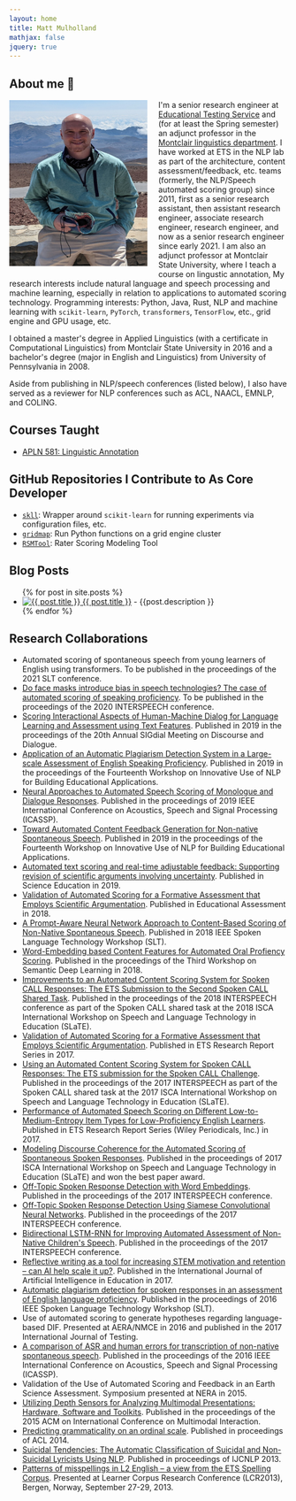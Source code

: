 ```yaml
---
layout: home
title: Matt Mulholland
mathjax: false
jquery: true
---
```


## About me 👋

<img align="left" width="250" height="300" style="padding-right: 20px; padding-bottom: 10px;" src="/assets/mattpic.jpg">

I'm a senior research engineer at [Educational Testing Service](https://ets.org)
and (for at least the Spring semester) an adjunct professor in the
[Montclair linguistics department](https://www.montclair.edu/linguistics/).
I have worked at ETS in the NLP lab as part of the architecture, content
assessment/feedback, etc. teams (formerly, the NLP/Speech automated scoring
group) since 2011, first as a senior research assistant, then assistant
research engineer, associate research engineer, research engineer, and now as a
senior research engineer since early 2021. I am also an adjunct professor at
Montclair State University, where I teach a course on lingustic annotation,
My research interests include natural language and speech processing and
machine learning, especially in relation to applications to automated scoring
technology. Programming interests: Python, Java, Rust, NLP and machine learning
with `scikit-learn`, `PyTorch`, `transformers`, `TensorFlow`, etc., grid engine
and GPU usage, etc.

I obtained a master's degree in Applied Linguistics (with a certificate in
Computational Linguistics) from Montclair State University in 2016 and a
bachelor's degree (major in English and Linguistics) from University of
Pennsylvania in 2008.

Aside from publishing in NLP/speech conferences (listed below), I also have
served as a reviewer for NLP conferences such as ACL, NAACL, EMNLP, and COLING.

<div id="instagram-feed1" class="instagram-feed"></div>

## Courses Taught

- [APLN 581: Linguistic Annotation](https://www.coursicle.com/montclair/courses/APLN/581/)

## GitHub Repositories I Contribute to As Core Developer

- [`skll`](https://github.com/EducationalTestingService/skll): Wrapper around
  `scikit-learn` for running experiments via configuration files, etc.
- [`gridmap`](https://github.com/pygridtools/gridmap): Run Python functions on a
  grid engine cluster
- [`RSMTool`](https://github.com/EducationalTestingService/rsmtool): Rater
  Scoring Modeling Tool

<div id="instagram-feed1" class="instagram-feed"></div>

## Blog Posts

<ul>
   {% for post in site.posts %}
   <li>
     <a href="{{ post.url }}"><img src="{{ post.picture }}" class="blog_image_icon" width="130" height="90" alt="{{ post.title }}">   {{ post.title }}</a>
     - {{post.description }}
   </li>
   {% endfor %}
</ul>

<div id="instagram-feed1" class="instagram-feed"></div>

## Research Collaborations

- Automated scoring of spontaneous speech from young learners of English using transformers. To be published in the proceedings of the 2021 SLT conference.
- <a href="https://isca-speech.org/archive/Interspeech_2020/pdfs/1264.pdf">Do face masks introduce bias in speech technologies? The case of automated scoring of speaking proficiency</a>. To be published in the proceedings of the 2020 INTERSPEECH conference.
- <a href="https://www.aclweb.org/anthology/W19-5913.pdf">Scoring Interactional Aspects of Human-Machine Dialog for Language Learning and Assessment using Text Features</a>. Published in 2019 in the proceedings of the 20th Annual SIGdial Meeting on Discourse and Dialogue.
- <a href="https://www.aclweb.org/anthology/W19-4445">Application of an Automatic Plagiarism Detection System in a Large-scale Assessment of English Speaking Proficiency</a>. Published in 2019 in the proceedings of the Fourteenth Workshop on Innovative Use of NLP for Building Educational Applications.
- <a href="https://ieeexplore.ieee.org/abstract/document/8683717">Neural Approaches to Automated Speech Scoring of Monologue and Dialogue Responses</a>. Published in the proceedings of 2019 IEEE International Conference on Acoustics, Speech and Signal Processing (ICASSP).
- <a href="https://www.aclweb.org/anthology/W19-4432">Toward Automated Content Feedback Generation for Non-native Spontaneous Speech</a>. Published in 2019 in the proceedings of the Fourteenth Workshop on Innovative Use of NLP for Building Educational Applications.
- <a href="https://onlinelibrary.wiley.com/doi/epdf/10.1002/sce.21504">Automated text scoring and real-time adjustable feedback: Supporting revision of scientific arguments involving uncertainty</a>. Published in Science Education in 2019.
- <a href="https://tandfonline.com/doi/full/10.1080/10627197.2018.1427570">Validation of Automated Scoring for a Formative Assessment that Employs Scientific Argumentation</a>. Published in Educational Assessment in 2018.
- <a href="https://www.researchgate.net/publication/331106079_A_Prompt-Aware_Neural_Network_Approach_to_Content-Based_Scoring_of_Non-Native_Spontaneous_Speech">A Prompt-Aware Neural Network Approach to Content-Based Scoring of Non-Native Spontaneous Speech</a>. Published in 2018 IEEE Spoken Language Technology Workshop (SLT).
- <a href="http://www.aclweb.org/anthology/W18-4002">Word-Embedding based Content Features for Automated Oral Profiency Scoring</a>. Published in the proceedings of the Third Workshop on Semantic Deep Learning in 2018.
- <a href="http://vikramr.com/pubs/CALL_task_IS2018.pdf">Improvements to an Automated Content Scoring System for Spoken CALL Responses: The ETS Submission to the Second Spoken CALL Shared Task</a>. Published in the proceedings of the 2018 INTERSPEECH conference as part of the Spoken CALL shared task at the 2018 ISCA International Workshop on Speech and Language Technology in Education (SLaTE).
- <a href="http://onlinelibrary.wiley.com/doi/10.1002/ets2.12139/full">Validation of Automated Scoring for a Formative Assessment that Employs Scientific Argumentation</a>. Published in ETS Research Report Series in 2017.
- <a href="https://regulus.unige.ch/spokencallsharedtask/Downloads/SLaTE_2017_paper_25.pdf">Using an Automated Content Scoring System for Spoken CALL Responses: The ETS submission for the Spoken CALL Challenge</a>. Published in the proceedings of the 2017 INTERSPEECH as part of the Spoken CALL shared task at the 2017 ISCA International Workshop on Speech and Language Technology in Education (SLaTE).
- <a href="https://onlinelibrary.wiley.com/doi/pdf/10.1002/ets2.12139">Performance of Automated Speech Scoring on Different Low-to-Medium-Entropy Item Types for Low-Proficiency English Learners</a>. Published in ETS Research Report Series (Wiley Periodicals, Inc.) in 2017.
- <a href="http://www.slate2017.org/papers/SLaTE_2017_paper_26.pdf">Modeling Discourse Coherence for the Automated Scoring of Spontaneous Spoken Responses</a>. Published in the proceedings of 2017 ISCA International Workshop on Speech and Language Technology in Education (SLaTE) and won the best paper award.
- <a href="https://www.researchgate.net/publication/319185317_Off-Topic_Spoken_Response_Detection_with_Word_Embeddings">Off-Topic Spoken Response Detection with Word Embeddings</a>. Published in the proceedings of the 2017 INTERSPEECH conference.
- <a href="http://www.isca-speech.org/archive/Interspeech_2017/pdfs/1174.PDF">Off-Topic Spoken Response Detection Using Siamese Convolutional Neural Networks</a>. Published in the proceedings of the 2017 INTERSPEECH conference.
- <a href="https://pdfs.semanticscholar.org/c6f7/2739a51e0fccd6a08aeec667b948f57816ba.pdf">Bidirectional LSTM-RNN for Improving Automated Assessment of Non-Native Children's Speech</a>. Published in the proceedings of the 2017 INTERSPEECH conference.
- <a href="http://dx.doi.org/10.1007/s40593-017-0141-4">Reflective writing as a tool for increasing STEM motivation and retention – can AI help scale it up?</a>. Published in the International Journal of Artificial Intelligence in Education in 2017.
- <a href="http://ieeexplore.ieee.org/document/7846254/">Automatic plagiarism detection for spoken responses in an assessment of English language proficiency</a>. Published in the proceedings of 2016 IEEE Spoken Language Technology Workshop (SLT).
- Use of automated scoring to generate hypotheses regarding language-based DIF. Presented at AERA/NMCE in 2016 and published in the 2017 International Journal of Testing.
- <a href="http://ieeexplore.ieee.org/document/7472800/">A comparison of ASR and human errors for transcription of non-native spontaneous speech</a>. Published in the proceedings of the 2016 IEEE International Conference on Acoustics, Speech and Signal Processing (ICASSP).
- Validation of the Use of Automated Scoring and Feedback in an Earth Science Assessment. Symposium presented at NERA in 2015.
- <a href="http://delivery.acm.org/10.1145/2840000/2830605/p547-leong.pdf?ip=144.81.85.10&id=2830605&acc=ACTIVE%20SERVICE&key=174B2C79EC19705A%2E174B2C79EC19705A%2E4D4702B0C3E38B35%2E4D4702B0C3E38B35&__acm__=1523460630_10646e90746568ff3fb98f3f8c22c2d4">Utilizing Depth Sensors for Analyzing Multimodal Presentations: Hardware, Software and Toolkits</a>. Published in the proceedings of the 2015 ACM on International Conference on Multimodal Interaction.
- <a href="http://www.aclweb.org/anthology/P14-2029">Predicting grammaticality on an ordinal scale</a>. Published in proceedings of ACL 2014.
- <a href="http://www.aclweb.org/anthology/I13-1079">Suicidal Tendencies: The Automatic Classification of Suicidal and Non-Suicidal Lyricists Using NLP</a>. Published in proceedings of IJCNLP 2013.
- <a href="https://bells.uib.no/bells/article/view/811">Patterns of misspellings in L2 English – a view from the ETS Spelling Corpus</a>. Presented at Learner Corpus Research Conference (LCR2013), Bergen, Norway, September 27-29, 2013.


<div id="instagram-feed1" class="instagram-feed"></div>
